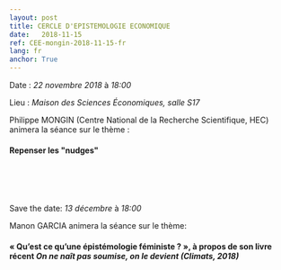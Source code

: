 ```yaml
---
layout: post
title: CERCLE D'EPISTEMOLOGIE ECONOMIQUE
date:   2018-11-15
ref: CEE-mongin-2018-11-15-fr
lang: fr
anchor: True
---
```


Date : *22 novembre 2018* à *18:00*

Lieu : *Maison des Sciences Économiques, salle S17*

Philippe MONGIN (Centre National de la Recherche Scientifique, HEC) animera la séance sur le thème : 
#### Repenser les "nudges"


<!--more-->
<br><br><br><br>
Save the date: *13 décembre* à *18:00*

Manon GARCIA animera la séance sur le thème:
#### « Qu’est ce qu’une épistémologie féministe ? », à propos de son livre récent *On ne naît pas soumise, on le devient (Climats, 2018)*
